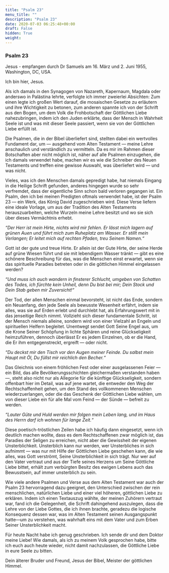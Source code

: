 ```yaml
---
title: "Psalm 23"
menu_title: ""
description: "Psalm 23"
date: 2020-07-03 06:25:48+00:00
draft: False
hidden: True
weight:
---
```

### Psalm 23

Jesus - empfangen durch Dr Samuels am 16. März und 2. Juni 1955, Washington, DC, USA.

Ich bin hier, Jesus.

Als ich damals in den Synagogen von Nazareth, Kapernaum, Magdala oder anderswo in  Palästina lehrte, verfolgte ich immer zweierlei Absichten: Zum einen legte ich großen Wert darauf, die mosaischen Gesetze zu erläutern und ihre Wichtigkeit zu betonen, zum anderen spannte ich von der Schrift aus den Bogen, um dem Volk die Frohbotschaft der Göttlichen Liebe nahezubringen, indem ich den Juden erklärte, dass der Mensch in Wahrheit Seele ist und was mit dieser Seele passiert, wenn sie von der Göttlichen Liebe erfüllt ist.

Die Psalmen, die in der Bibel überliefert sind, stellten dabei ein wertvolles Fundament dar, um — ausgehend vom Alten Testament — meine Lehre anschaulich und verständlich zu vermitteln. Da es mir im Rahmen dieser Botschaften aber nicht möglich ist, näher auf alle Psalmen einzugehen, die ich damals verwendet habe, machen wir es wie die Schreiber des Neuen Testaments und treffen eine gewisse Auswahl, was überliefert wird — und was nicht.  

Vieles, was ich den Menschen damals gepredigt habe, hat niemals Eingang in die Heilige Schrift gefunden, anderes hingegen wurde so sehr verfremdet, dass der eigentliche Sinn schon bald verloren gegangen ist. Ein Psalm, den ich bei meinen Predigten oftmals verwendet habe, ist der Psalm 23 — ein Werk, das König David zugeschrieben wird. Diese Verse liefern eine ideale Vorlage, um aus der Tradition des Alten Testaments herauszuarbeiten, welche Wurzeln meine Lehre besitzt und wo sie sich über dieses Vermächtnis erhebt.

*“Der Herr ist mein Hirte, nichts wird mir fehlen. Er lässt mich lagern auf grünen Auen und führt mich zum Ruheplatz am Wasser. Er stillt mein Verlangen; Er leitet mich auf rechten Pfaden, treu Seinem Namen.“*

Gott ist der gute und treue Hirte. Er allein ist der Gute Hirte, der seine Herde auf grüne Wiesen führt und sie mit lebendigem Wasser tränkt — gibt es eine schönere Beschreibung für das, was die Menschen einst erwartet, wenn sie das spirituelle Paradies betreten oder in die göttlichen Himmel eingelassen werden?

*“Und muss ich auch wandern in finsterer Schlucht, umgeben von Schatten des Todes, ich fürchte kein Unheil, denn Du bist bei mir; Dein Stock und Dein Stab geben mir Zuversicht!“*  

Der Tod, der allen Menschen einmal bevorsteht, ist nicht das Ende, sondern ein Neuanfang, den jede Seele als bewusste Wesenheit erfährt, indem sie alles, was sie auf Erden erlebt und durchlebt hat, als Erfahrungswert mit in das jenseitige Reich nimmt. Vollzieht sich dieser fundamentale Schritt, ist der Mensch niemals alleine, sondern wird von einer Vielzahl an Engeln und spirituellen Helfern begleitet. Unentwegt sendet Gott Seine Engel aus, um die Krone Seiner Schöpfung in lichte Sphären und reine Glückseligkeit heimzuführen, dennoch überlässt Er es jedem Einzelnen, ob er die Hand, die Er ihm entgegenstreckt, ergreift — oder nicht.

*“Du deckst mir den Tisch vor den Augen meiner Feinde. Du salbst mein Haupt mit Öl, Du füllst mir reichlich den Becher.“*

Das Gleichnis von einem fröhlichen Fest oder einer ausgelassenen Feier — ein Bild, das alle Bevölkerungsschichten gleichermaßen verstanden haben —, steht also nicht nur als Allegorie für die künftige Glückseligkeit, sondern offenbart hier im Detail, was auf jene wartet, die entweder den Weg der Rechtschaffenheit gehen, um den Stand des vollkommenen Menschen wiederzuerlangen, oder die das Geschenk der Göttlichen Liebe wählen, um von dieser Liebe ein für alle Mal vom Feind — der Sünde — befreit zu werden.

*“Lauter Güte und Huld werden mir folgen mein Leben lang, und im Haus des Herrn darf ich wohnen für lange Zeit.“*

Diese poetisch-tröstlichen Zeilen habe ich häufig dann eingesetzt, wenn ich deutlich machen wollte, dass es dem Rechtschaffenen zwar möglich ist, das Paradies der Seligen zu erreichen, nicht aber die Gewissheit der eigenen Unsterblichkeit. Unsterblich kann nur werden, wer Unsterbliches in sich aufnimmt — was nur mit Hilfe der Göttlichen Liebe geschehen kann, die wie alles, was Gott verströmt, Seine Unsterblichkeit in sich trägt. Nur wer auf den Vater vertraut und aus der Tiefe seines Herzens um Seine Göttliche Liebe bittet, erhält zum verbürgten Besitz des ewigen Lebens auch das Bewusstsein, auf immer unsterblich zu sein.

Wie viele andere Psalmen und Verse aus dem Alten Testament war auch der Psalm 23 hervorragend dazu geeignet, den Unterschied zwischen der rein menschlichen, natürlichen Liebe und einer viel höheren, göttlichen Liebe zu erklären. Indem ich einen Textauszug wählte, der meinen Zuhörern vertraut war, fand ich die Gelegenheit, die Schrift dahingehend auszulegen, dass die Lehre von der Liebe Gottes, die ich ihnen brachte, geradezu die logische Konsequenz dessen war, was im Alten Testament seinen Ausgangspunkt hatte—um zu verstehen, was wahrhaft eins mit dem Vater und zum Erben Seiner Unsterblichkeit macht.

Für heute Nacht habe ich genug geschrieben. Ich sende dir und dem Doktor meine Liebe! Wie damals, als ich zu meinem Volk gesprochen habe, bitte ich euch auch heute wieder, nicht damit nachzulassen, die Göttliche Liebe in eure Seele zu bitten.

Dein älterer Bruder und Freund, Jesus der Bibel, Meister der göttlichen Himmel.

